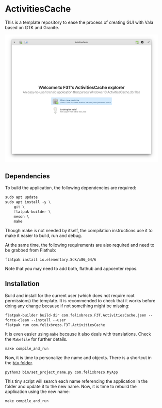 # ActivitiesCache

This is a template repository to ease the process of creating GUI with Vala based on GTK and Granite.

![Welcome View](./data/com.felixbrezo.F3T.ActivitiesCache-welcome.png)

## Dependencies

To build the application, the following dependencies are required:

```
sudo apt update
sudo apt install -y \
    git \
    flatpak-builder \
    meson \
    make
```

Though make is not needed by itself, the compilation instructions use it to make it easier to build, run and debug. 

At the same time, the following requirements are also required and need to be grabbed from Flathub:

```
flatpak install io.elementary.Sdk/x86_64/6
```

Note that you may need to add both, flathub and appcenter repos.


## Installation

Build and install for the current user (which does not require root permissions) the template.
It is recommended to check that it works before doing any change because if not something might be missing:

```
flatpak-builder build-dir com.felixbrezo.F3T.ActivitiesCache.json --force-clean --install --user
flatpak run com.felixbrezo.F3T.ActivitiesCache
```

It is even easier using `make` because it also deals with translations. 
Check the `Makefile` for further details.

```
make compile_and_run
```

Now, it is time to personalize the name and objects. There is a shortcut in the [`bin` folder](./bin).

```
python3 bin/set_project_name.py com.felixbrezo.MyApp
```

This tiny script will search each name referencing the application in the folder and update it to the new name.
Now, it is time to rebuild the application using the new name:

```
make compile_and_run
```

